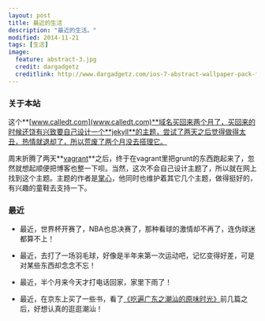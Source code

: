 ```yaml
---
layout: post
title: 最近的生活
description: "最近的生活。"
modified: 2014-11-21
tags: [生活]
image:
  feature: abstract-3.jpg
  credit: dargadgetz
  creditlink: http://www.dargadgetz.com/ios-7-abstract-wallpaper-pack-for-iphone-5-and-ipod-touch-retina/
---
```


### 关于本站

这个**[www.calledt.com](www.calledt.com)**域名买回来两个月了，买回来的时候还饶有兴致要自己设计一个**jekyll**的主题，尝试了两天之后觉得做得太丑，热情就退却了，所以荒废了两个月没去搭理它。
<!-- more -->
周末折腾了两天**[vagrant](http://www.vagrantup.com/)**之后，终于在vagrant里把grunt的东西跑起来了，忽然就想起顺便把博客也整一下呗。当然，这次不会自己设计主题了，所以就在网上找到这个主题。主题的作者是[掌心](http://www.zhanxin.info/)，他同时也维护着其它几个主题，做得挺好的，有兴趣的童鞋去支持一下。

### 最近

- 最近，世界杯开赛了，NBA也总决赛了，那种看球的激情却不再了，连伪球迷都算不上！

- 最近，去打了一场羽毛球，好像是半年来第一次运动吧，记忆变得好差，可是对某些东西却念念不忘！

- 最近，半个月来今天才打电话回家，家里下雨了！

- 最近，在京东上买了一些书，看了[《吃遍广东之潮汕的原味时光》](http://item.jd.com/11411286.html)前几篇之后，好想认真的逛逛潮汕！



